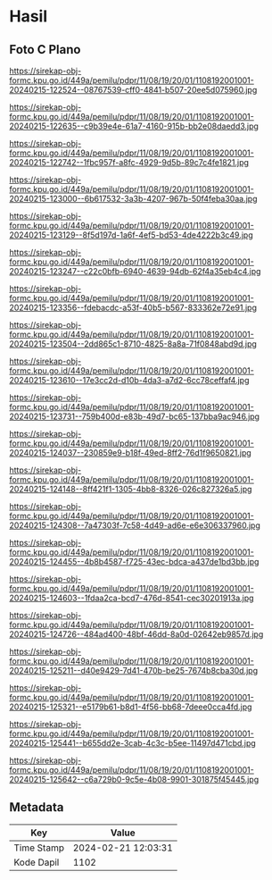 # Hasil

## Foto C Plano

https://sirekap-obj-formc.kpu.go.id/449a/pemilu/pdpr/11/08/19/20/01/1108192001001-20240215-122524--08767539-cff0-4841-b507-20ee5d075960.jpg

https://sirekap-obj-formc.kpu.go.id/449a/pemilu/pdpr/11/08/19/20/01/1108192001001-20240215-122635--c9b39e4e-61a7-4160-915b-bb2e08daedd3.jpg

https://sirekap-obj-formc.kpu.go.id/449a/pemilu/pdpr/11/08/19/20/01/1108192001001-20240215-122742--1fbc957f-a8fc-4929-9d5b-89c7c4fe1821.jpg

https://sirekap-obj-formc.kpu.go.id/449a/pemilu/pdpr/11/08/19/20/01/1108192001001-20240215-123000--6b617532-3a3b-4207-967b-50f4feba30aa.jpg

https://sirekap-obj-formc.kpu.go.id/449a/pemilu/pdpr/11/08/19/20/01/1108192001001-20240215-123129--8f5d197d-1a6f-4ef5-bd53-4de4222b3c49.jpg

https://sirekap-obj-formc.kpu.go.id/449a/pemilu/pdpr/11/08/19/20/01/1108192001001-20240215-123247--c22c0bfb-6940-4639-94db-62f4a35eb4c4.jpg

https://sirekap-obj-formc.kpu.go.id/449a/pemilu/pdpr/11/08/19/20/01/1108192001001-20240215-123356--fdebacdc-a53f-40b5-b567-833362e72e91.jpg

https://sirekap-obj-formc.kpu.go.id/449a/pemilu/pdpr/11/08/19/20/01/1108192001001-20240215-123504--2dd865c1-8710-4825-8a8a-71f0848abd9d.jpg

https://sirekap-obj-formc.kpu.go.id/449a/pemilu/pdpr/11/08/19/20/01/1108192001001-20240215-123610--17e3cc2d-d10b-4da3-a7d2-6cc78ceffaf4.jpg

https://sirekap-obj-formc.kpu.go.id/449a/pemilu/pdpr/11/08/19/20/01/1108192001001-20240215-123731--759b400d-e83b-49d7-bc65-137bba9ac946.jpg

https://sirekap-obj-formc.kpu.go.id/449a/pemilu/pdpr/11/08/19/20/01/1108192001001-20240215-124037--230859e9-b18f-49ed-8ff2-76d1f9650821.jpg

https://sirekap-obj-formc.kpu.go.id/449a/pemilu/pdpr/11/08/19/20/01/1108192001001-20240215-124148--8ff421f1-1305-4bb8-8326-026c827326a5.jpg

https://sirekap-obj-formc.kpu.go.id/449a/pemilu/pdpr/11/08/19/20/01/1108192001001-20240215-124308--7a47303f-7c58-4d49-ad6e-e6e306337960.jpg

https://sirekap-obj-formc.kpu.go.id/449a/pemilu/pdpr/11/08/19/20/01/1108192001001-20240215-124455--4b8b4587-f725-43ec-bdca-a437de1bd3bb.jpg

https://sirekap-obj-formc.kpu.go.id/449a/pemilu/pdpr/11/08/19/20/01/1108192001001-20240215-124603--1fdaa2ca-bcd7-476d-8541-cec30201913a.jpg

https://sirekap-obj-formc.kpu.go.id/449a/pemilu/pdpr/11/08/19/20/01/1108192001001-20240215-124726--484ad400-48bf-46dd-8a0d-02642eb9857d.jpg

https://sirekap-obj-formc.kpu.go.id/449a/pemilu/pdpr/11/08/19/20/01/1108192001001-20240215-125211--d40e9429-7d41-470b-be25-7674b8cba30d.jpg

https://sirekap-obj-formc.kpu.go.id/449a/pemilu/pdpr/11/08/19/20/01/1108192001001-20240215-125321--e5179b61-b8d1-4f56-bb68-7deee0cca4fd.jpg

https://sirekap-obj-formc.kpu.go.id/449a/pemilu/pdpr/11/08/19/20/01/1108192001001-20240215-125441--b655dd2e-3cab-4c3c-b5ee-11497d471cbd.jpg

https://sirekap-obj-formc.kpu.go.id/449a/pemilu/pdpr/11/08/19/20/01/1108192001001-20240215-125642--c6a729b0-9c5e-4b08-9901-301875f45445.jpg


## Metadata

| Key        | Value               |
| ---------- | ------------------- |
| Time Stamp | 2024-02-21 12:03:31 |
| Kode Dapil | 1102                |



